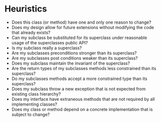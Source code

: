 Heuristics
==========

- Does this class (or method) have one and only one reason to change?
- Does my design allow for future extensions without modifying the code that already exists?
- Can my subclass be substituted for its superclass under reasonable usage of the superclasses public API?
- Is my subclass really a superclass?
- Are my subclasses preconditions stronger than its superclass?
- Are my subclasses post conditions weaker than its superclass?
- Does my subclass maintain the invariant of the superclass?
- Are the return types of my subclasses methods less constrained than its superclass?
- Do my subclasses methods accept a more constrained type than its superclass?
- Does my subclass throw a new exception that is not expected from existing class hierarchy?
- Does my interface have extraneous methods that are not required by all implementing classes?
- Does my class or method depend on a concrete implementation that is subject to change?